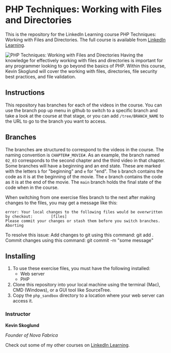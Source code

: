 # PHP Techniques: Working with Files and Directories

This is the repository for the LinkedIn Learning course PHP Techniques: Working with Files and Directories. The full course is available from [LinkedIn Learning][lil-course-url].

![PHP Techniques: Working with Files and Directories][lil-thumbnail-url]
Having the knowledge for effectively working with files and directories is important for any programmer looking to go beyond the basics of PHP. Within this course, Kevin Skoglund will cover the working with files, directories, file security best practices, and file validation.

## Instructions

This repository has branches for each of the videos in the course. You can use the branch pop up menu in github to switch to a specific branch and take a look at the course at that stage, or you can add `/tree/BRANCH_NAME` to the URL to go to the branch you want to access.

## Branches

The branches are structured to correspond to the videos in the course. The naming convention is `CHAPTER#_MOVIE#`. As an example, the branch named `02_03` corresponds to the second chapter and the third video in that chapter.
Some branches will have a beginning and an end state. These are marked with the letters `b` for "beginning" and `e` for "end". The `b` branch contains the code as it is at the beginning of the movie. The `e` branch contains the code as it is at the end of the movie. The `main` branch holds the final state of the code when in the course.

When switching from one exercise files branch to the next after making changes to the files, you may get a message like this:

    error: Your local changes to the following files would be overwritten by checkout:        [files]
    Please commit your changes or stash them before you switch branches.
    Aborting

To resolve this issue:
Add changes to git using this command: git add .
Commit changes using this command: git commit -m "some message"

## Installing

1. To use these exercise files, you must have the following installed:
   - Web server
   - PHP
2. Clone this repository into your local machine using the terminal (Mac), CMD (Windows), or a GUI tool like SourceTree.
3. Copy the `php_sandbox` directory to a location where your web server can access it.

### Instructor

**Kevin Skoglund**

_Founder of Nova Fabrica_

Check out some of my other courses on [LinkedIn Learning](https://www.linkedin.com/learning/instructors/kevin-skoglund).

[lil-course-url]: https://www.linkedin.com/learning/php-techniques-working-with-files-and-directories
[lil-thumbnail-url]: https://cdn.lynda.com/course/2873106/2873106-1614274551834-16x9.jpg
